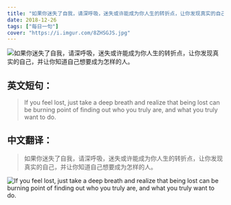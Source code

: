 ```yaml
---
title: "如果你迷失了自我，请深呼吸，迷失或许能成为你人生的转折点，让你发现真实的自己，并让你知道自己想要成为怎样的人。"
date: 2018-12-26
tags: ["每日一句"]
cover: "https://i.imgur.com/8ZHSGJS.jpg"
---
```


![如果你迷失了自我，请深呼吸，迷失或许能成为你人生的转折点，让你发现真实的自己，并让你知道自己想要成为怎样的人。](https://i.imgur.com/ti8TPMH.jpg)

## 英文短句：
> If you feel lost, just take a deep breath and realize that being lost can be burning point of finding out who you truly are, and what you truly want to do.

<!--more-->

## 中文翻译：
> 如果你迷失了自我，请深呼吸，迷失或许能成为你人生的转折点，让你发现真实的自己，并让你知道自己想要成为怎样的人。

![If you feel lost, just take a deep breath and realize that being lost can be burning point of finding out who you truly are, and what you truly want to do.](https://i.imgur.com/G6kJFuM.jpg)

